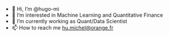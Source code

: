 - 👋 Hi, I’m @hugo-mi
- 👀 I’m interested in Machine Learning and Quantitative Finance
- 🌱 I’m currently working as Quant/Data Scientist
- 📫 How to reach me hu.michel@orange.fr

<!---
hugo-mi/hugo-mi is a ✨ special ✨ repository because its `README.md` (this file) appears on your GitHub profile.
You can click the Preview link to take a look at your changes.
--->
